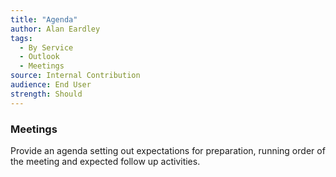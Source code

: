 ```yaml
---
title: "Agenda"
author: Alan Eardley
tags: 
  - By Service
  - Outlook
  - Meetings
source: Internal Contribution
audience: End User
strength: Should
---
```

### Meetings
Provide an agenda setting out expectations for preparation, running order of the meeting and expected follow up activities.